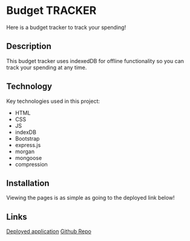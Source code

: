 # Budget TRACKER
Here is a budget tracker to track your spending!

## Description
This budget tracker uses indexedDB for offline functionality so you can track your spending at any time. 

## Technology
Key technologies used in this project:
- HTML
- CSS
- JS
- indexDB
- Bootstrap
- express.js
- morgan
- mongoose
- compression
## Installation
Viewing the pages is as simple as going to the deployed link below!

## Links
[Deployed application](https://safe-coast-46735.herokuapp.com/)
[Github Repo](https://github.com/kekehua/E-commerce-Back-End)



 
